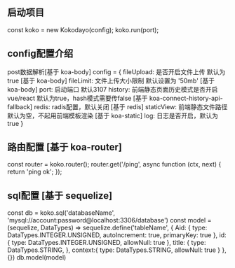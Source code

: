 ## 启动项目
const koko = new Kokodayo(config);
koko.run(port);
## config配置介绍
post数据解析[基于 koa-body]
config = {
    fileUpload: 是否开启文件上传 默认为true [基于 koa-body]
    fileLimit: 文件上传大小限制 默认设置为 '50mb' [基于 koa-body]
    port: 启动端口 默认3107 
    history: 前端静态页面历史模式是否开启vue/react 默认为true，hash模式需要传false [基于 koa-connect-history-api-fallback]
    redis: radis配置，默认关闭 [基于 redis]
    staticView: 前端静态文件路径 默认为空，不起用前端模板渲染 [基于 koa-static]
    log: 日志是否开启，默认为true
}
## 路由配置 [基于 koa-router]
const router = koko.router();
router.get('/ping', async function (ctx, next) {
    return 'ping ok';
});
## sql配置 [基于 sequelize]
const db = koko.sql('databaseName', 'mysql://account:password@localhost:3306/database')
const model = (sequelize, DataTypes) => sequelize.define('tableName', {
	Aid: {
		type: DataTypes.INTEGER.UNSIGNED,
		autoIncrement: true,
    	primaryKey: true
	  },
	id: {
	  type: DataTypes.INTEGER.UNSIGNED,
	  allowNull: true
	},
	title: {
	  type: DataTypes.STRING,
	},
	context:{
		type: DataTypes.STRING,
		allowNull: true
	}
  }, {})
db.model(model)